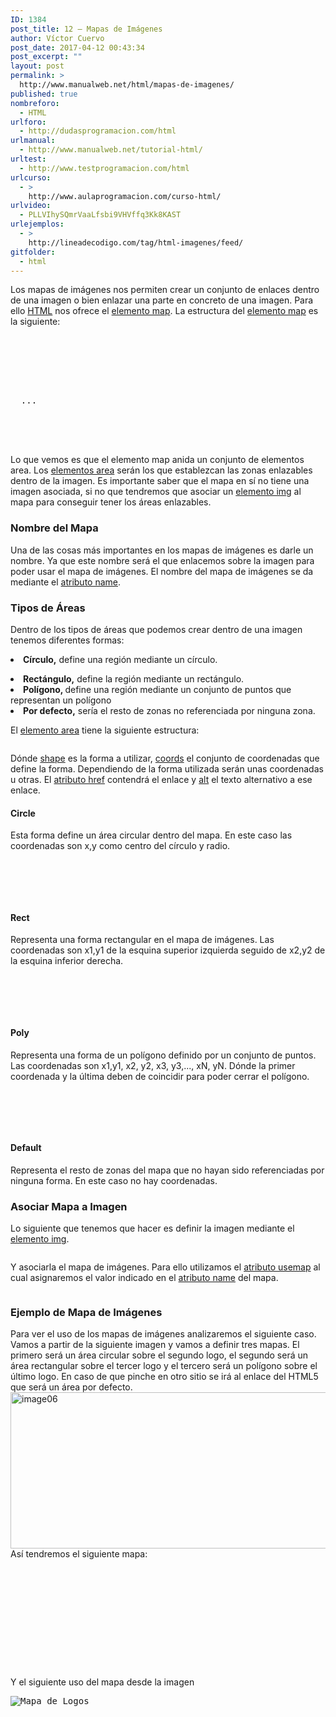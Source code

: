 ```yaml
---
ID: 1384
post_title: 12 – Mapas de Imágenes
author: Víctor Cuervo
post_date: 2017-04-12 00:43:34
post_excerpt: ""
layout: post
permalink: >
  http://www.manualweb.net/html/mapas-de-imagenes/
published: true
nombreforo:
  - HTML
urlforo:
  - http://dudasprogramacion.com/html
urlmanual:
  - http://www.manualweb.net/tutorial-html/
urltest:
  - http://www.testprogramacion.com/html
urlcurso:
  - >
    http://www.aulaprogramacion.com/curso-html/
urlvideo:
  - PLLVIhySQmrVaaLfsbi9VHVffq3Kk8KAST
urlejemplos:
  - >
    http://lineadecodigo.com/tag/html-imagenes/feed/
gitfolder:
  - html
---
```

<span style="font-weight: 400">Los mapas de imágenes nos permiten crear un conjunto de enlaces dentro de una imagen o bien enlazar una parte en concreto de una imagen. Para ello </span>[<span style="font-weight: 400">HTML</span>][1]<span style="font-weight: 400"> nos ofrece el </span>[<span style="font-weight: 400">elemento map</span>][2]<span style="font-weight: 400">.</span> <span style="font-weight: 400">La estructura del </span>[<span style="font-weight: 400">elemento map</span>][2]<span style="font-weight: 400"> es la siguiente:</span>

<pre><map name="”nombreMapa”">
  <area />
   
      
    
  <area />
  ...
    
    
  
</map>
</pre>

<span style="font-weight: 400">Lo que vemos es que el elemento map anida un conjunto de elementos area. Los </span>[<span style="font-weight: 400">elementos area</span>][3]<span style="font-weight: 400"> serán los que establezcan las zonas enlazables dentro de la imagen.</span> <span style="font-weight: 400">Es importante saber que el mapa en sí no tiene una imagen asociada, si no que tendremos que asociar un </span>[<span style="font-weight: 400">elemento img</span>][4]<span style="font-weight: 400"> al mapa para conseguir tener los áreas enlazables.</span>

### Nombre del Mapa

<span style="font-weight: 400">Una de las cosas más importantes en los mapas de imágenes es darle un nombre. Ya que este nombre será el que enlacemos sobre la imagen para poder usar el mapa de imágenes.</span> <span style="font-weight: 400">El nombre del mapa de imágenes se da mediante el </span>[<span style="font-weight: 400">atributo name</span>][5]<span style="font-weight: 400">.</span> <map name="”nombreMapa”">
</map>

### Tipos de Áreas

<span style="font-weight: 400">Dentro de los tipos de áreas que podemos crear dentro de una imagen tenemos diferentes formas:</span> <li style="font-weight: 400">
  <b>Círculo,</b><span style="font-weight: 400"> define una región mediante un círculo.</span>
</li>
<li style="font-weight: 400">
  <b>Rectángulo,</b><span style="font-weight: 400"> define la región mediante un rectángulo.</span>
</li>
<li style="font-weight: 400">
  <b>Polígono, </b><span style="font-weight: 400">define una región mediante un conjunto de puntos que representan un polígono</span>
</li>
<li style="font-weight: 400">
  <b>Por defecto,</b><span style="font-weight: 400"> sería el resto de zonas no referenciada por ninguna zona.</span>
</li>

<span style="font-weight: 400">El </span>[<span style="font-weight: 400">elemento area</span>][3]<span style="font-weight: 400"> tiene la siguiente estructura:</span>

<pre></pre>

<span style="font-weight: 400">Dónde </span>[<span style="font-weight: 400">shape</span>][6]<span style="font-weight: 400"> es la forma a utilizar, </span>[<span style="font-weight: 400">coords</span>][7]<span style="font-weight: 400"> el conjunto de coordenadas que define la forma. Dependiendo de la forma utilizada serán unas coordenadas u otras. El </span>[<span style="font-weight: 400">atributo href</span>][8]<span style="font-weight: 400"> contendrá el enlace y </span>[<span style="font-weight: 400">alt</span>][9]<span style="font-weight: 400"> el texto alternativo a ese enlace.</span>

#### Circle

<span style="font-weight: 400">Esta forma define un área circular dentro del mapa. En este caso las coordenadas son x,y como centro del círculo y radio.</span>

<pre><map>
  <area coords="”x,y,radio”/" shape="”circle”" />
  
</map>
</pre>

#### Rect

<span style="font-weight: 400">Representa una forma rectangular en el mapa de imágenes. Las coordenadas son x1,y1 de la esquina superior izquierda seguido de x2,y2 de la esquina inferior derecha.</span>

<pre><map>
  <area coords="”x1,y1,x2,y2”/" shape="”rect”" />
  
</map>
</pre>

#### Poly

<span style="font-weight: 400">Representa una forma de un polígono definido por un conjunto de puntos. Las coordenadas son x1,y1, x2, y2, x3, y3,..., xN, yN. Dónde la primer coordenada y la última deben de coincidir para poder cerrar el polígono.</span>

<pre><map>
  <area coords="”x1,y1,x2,y2,x3,y3,...,xN,yN”/" shape="”poly”" />
  
</map>
</pre>

#### **Default**

<span style="font-weight: 400">Representa el resto de zonas del mapa que no hayan sido referenciadas por ninguna forma. En este caso no hay coordenadas.</span>

### Asociar Mapa a Imagen

<span style="font-weight: 400">Lo siguiente que tenemos que hacer es definir la imagen mediante el </span>[<span style="font-weight: 400">elemento img</span>][4]<span style="font-weight: 400">.</span>

<pre><img src="”imagen.jpg”" alt="" /></pre>

<span style="font-weight: 400">Y asociarla el mapa de imágenes. Para ello utilizamos el </span>[<span style="font-weight: 400">atributo usemap</span>][10]<span style="font-weight: 400"> al cual asignaremos el valor indicado en el </span>[<span style="font-weight: 400">atributo name</span>][5]<span style="font-weight: 400"> del mapa.</span>

<pre><img src="”imagen.jpg”" alt="" usemap="”#mapa”" /></pre>

### Ejemplo de Mapa de Imágenes

<span style="font-weight: 400">Para ver el uso de los mapas de imágenes analizaremos el siguiente caso. Vamos a partir de la siguiente imagen y vamos a definir tres mapas. El primero será un área circular sobre el segundo logo, el segundo será un área rectangular sobre el tercer logo y el tercero será un polígono sobre el último logo. En caso de que pinche en otro sitio se irá al enlace del HTML5 que será un área por defecto.</span> <img class="aligncenter size-full wp-image-800" src="http://www.manualweb.net/wp-content/uploads/2016/04/image06.png" alt="image06" width="750" height="250" /> <span style="font-weight: 400">Así tendremos el siguiente mapa:</span>

<pre><map name="mapalogos">
  <area coords="405,73,520,166" shape="rect" href="#" />
  
  <area coords="748,248,750,250" shape="rect" href="#" />
  
  <area coords="571,119,626,59,687,118,628,177" shape="poly" href="#" />
  
  <area shape="default" href="#" />
  
</map>
</pre>

<span style="font-weight: 400">Y el siguiente uso del mapa desde la imagen</span>

<pre><img src="logos.png" alt="Mapa de Logos" usemap="#mapalogos" /></pre>

 [1]: http://www.manualweb.net/tutorial-html/
 [2]: http://www.w3api.com/wiki/HTML:MAP
 [3]: http://www.w3api.com/wiki/HTML:AREA
 [4]: http://www.w3api.com/wiki/HTML:IMG
 [5]: http://www.w3api.com/wiki/HTML:Name
 [6]: http://www.w3api.com/wiki/HTML:Shape
 [7]: http://www.w3api.com/wiki/HTML:Coords
 [8]: http://www.w3api.com/wiki/HTML:Href
 [9]: http://www.w3api.com/wiki/HTML:Alt
 [10]: http://www.w3api.com/wiki/HTML:Usemap